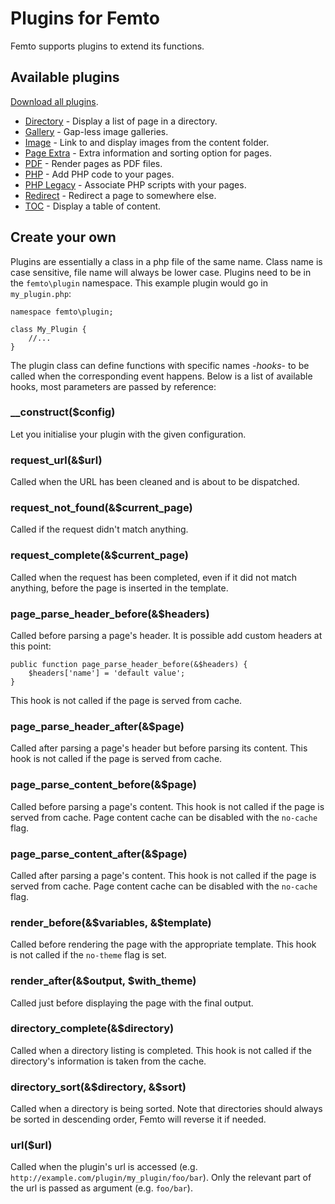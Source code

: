Plugins for Femto
=================

Femto supports plugins to extend its functions.

Available plugins
-----------------

[Download all plugins](https://github.com/neckcen/femto-plugin/releases/latest).

- [Directory](https://github.com/neckcen/femto-plugin/tree/master/directory) - 
Display a list of page in a directory.
- [Gallery](https://github.com/neckcen/femto-plugin/tree/master/gallery) -
Gap-less image galleries.
- [Image](https://github.com/neckcen/femto-plugin/tree/master/image) - Link to
and display images from the content folder.
- [Page Extra](https://github.com/neckcen/femto-plugin/tree/master/page_extra) -
Extra information and sorting option for pages.
- [PDF](https://github.com/neckcen/femto-plugin/tree/master/pdf) - Render pages
as PDF files.
- [PHP](https://github.com/neckcen/femto-plugin/tree/master/php) - Add PHP code
to your pages.
- [PHP Legacy](https://github.com/neckcen/femto-plugin/tree/master/php_legacy) -
Associate PHP scripts with your pages.
- [Redirect](https://github.com/neckcen/femto-plugin/tree/master/redirect) - 
Redirect a page to somewhere else.
- [TOC](https://github.com/neckcen/femto-plugin/tree/master/toc) - Display a
table of content.

Create your own
---------------

Plugins are essentially a class in a php file of the same name. Class name is
case sensitive, file name will always be lower case. Plugins need to be in the
`femto\plugin` namespace. This example plugin would go in `my_plugin.php`:

    namespace femto\plugin;

    class My_Plugin {
        //...
    }

The plugin class can define functions with specific names -_hooks_- to be called
when the corresponding event happens. Below is a list of available hooks, most
parameters are passed by reference:

### __construct($config)
Let you initialise your plugin with the given configuration.

### request_url(&$url)
Called when the URL has been cleaned and is about to be dispatched.

### request_not_found(&$current_page)
Called if the request didn't match anything.

### request_complete(&$current_page)
Called when the request has been completed, even if it did not match anything,
before the page is inserted in the template.

### page_parse_header_before(&$headers)
Called before parsing a page's header. It is possible add custom headers at this
point:

    public function page_parse_header_before(&$headers) {
        $headers['name'] = 'default value';
    }

This hook is not called if the page is served from cache.

### page_parse_header_after(&$page)
Called after parsing a page's header but before parsing its content. This hook 
is not called if the page is served from cache.

### page_parse_content_before(&$page)
Called before parsing a page's content. This hook is not called if the page is 
served from cache. Page content cache can be disabled with the `no-cache` flag.

### page_parse_content_after(&$page)
Called after parsing a page's content. This hook is not called if the page is 
served from cache. Page content cache can be disabled with the `no-cache` flag.

### render_before(&$variables, &$template)
Called before rendering the page with the appropriate template. This hook is not
called if the `no-theme` flag is set.

### render_after(&$output, $with_theme)
Called just before displaying the page with the final output.

### directory_complete(&$directory)
Called when a directory listing is completed. This hook is not called if the
directory's information is taken from the cache.

### directory_sort(&$directory, &$sort)
Called when a directory is being sorted. Note that directories should always be
sorted in descending order, Femto will reverse it if needed.

### url($url)
Called when the plugin's url is accessed (e.g.
`http://example.com/plugin/my_plugin/foo/bar`). Only the relevant part of the
url is passed as argument (e.g. `foo/bar`).
